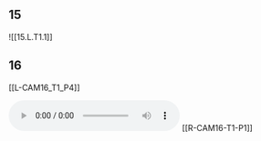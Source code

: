 
## 15
![[15.L.T1.1]]

## 16
[[L-CAM16_T1_P4]]

<audio src="https://res.cloudinary.com/dqfpwqvpe/video/upload/v1748010885/yktfhxp7hixypldv7ak3.mp3" controls></audio>
[[R-CAM16-T1-P1]]
